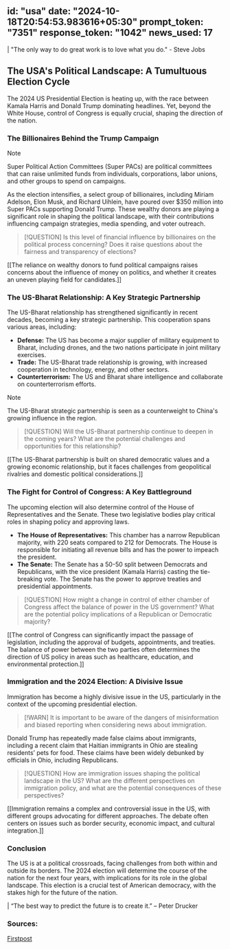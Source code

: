 
id: "usa"
date: "2024-10-18T20:54:53.983616+05:30"
prompt_token: "7351"
response_token: "1042"
news_used: 17
------
| "The only way to do great work is to love what you do." - Steve Jobs

## The USA's Political Landscape: A Tumultuous Election Cycle 

The 2024 US Presidential Election is heating up, with the race between Kamala Harris and Donald Trump dominating headlines. Yet, beyond the White House, control of Congress is equally crucial, shaping the direction of the nation. 

### The Billionaires Behind the Trump Campaign 

> [!NOTE]
> Super Political Action Committees (Super PACs) are political committees that can raise unlimited funds from individuals, corporations, labor unions, and other groups to spend on campaigns.

As the election intensifies, a select group of billionaires, including Miriam Adelson, Elon Musk, and Richard Uihlein, have poured over $350 million into Super PACs supporting Donald Trump. These wealthy donors are playing a significant role in shaping the political landscape, with their contributions influencing campaign strategies, media spending, and voter outreach.

> [!QUESTION] 
> Is this level of financial influence by billionaires on the political process concerning? Does it raise questions about the fairness and transparency of elections?

[[The reliance on wealthy donors to fund political campaigns raises concerns about the influence of money on politics, and whether it creates an uneven playing field for candidates.]] 

### The US-Bharat Relationship: A Key Strategic Partnership 

The US-Bharat relationship has strengthened significantly in recent decades, becoming a key strategic partnership. This cooperation spans various areas, including:

- **Defense:** The US has become a major supplier of military equipment to Bharat, including drones, and the two nations participate in joint military exercises. 
- **Trade:** The US-Bharat trade relationship is growing, with increased cooperation in technology, energy, and other sectors. 
- **Counterterrorism:**  The US and Bharat share intelligence and collaborate on counterterrorism efforts. 

> [!NOTE]
> The US-Bharat strategic partnership is seen as a counterweight to China's growing influence in the region.

> [!QUESTION] 
> Will the US-Bharat partnership continue to deepen in the coming years? What are the potential challenges and opportunities for this relationship?

[[The US-Bharat partnership is built on shared democratic values and a growing economic relationship, but it faces challenges from geopolitical rivalries and domestic political considerations.]]

###  The Fight for Control of Congress: A Key Battleground

The upcoming election will also determine control of the House of Representatives and the Senate. These two legislative bodies play critical roles in shaping policy and approving laws. 

- **The House of Representatives:**  This chamber has a narrow Republican majority, with 220 seats compared to 212 for Democrats. The House is responsible for initiating all revenue bills and has the power to impeach the president. 
- **The Senate:**  The Senate has a 50-50 split between Democrats and Republicans, with the vice president (Kamala Harris) casting the tie-breaking vote. The Senate has the power to approve treaties and presidential appointments. 

> [!QUESTION]
> How might a change in control of either chamber of Congress affect the balance of power in the US government? What are the potential policy implications of a Republican or Democratic majority?

[[The control of Congress can significantly impact the passage of legislation, including the approval of budgets, appointments, and treaties. The balance of power between the two parties often determines the direction of US policy in areas such as healthcare, education, and environmental protection.]]

###  Immigration and the 2024 Election: A Divisive Issue

Immigration has become a highly divisive issue in the US, particularly in the context of the upcoming presidential election.  

> [!WARN]
>  It is important to be aware of the dangers of misinformation and biased reporting when considering news about immigration.

Donald Trump has repeatedly made false claims about immigrants, including a recent claim that Haitian immigrants in Ohio are stealing residents’ pets for food. These claims have been widely debunked by officials in Ohio, including Republicans. 

> [!QUESTION]
> How are immigration issues shaping the political landscape in the US? What are the different perspectives on immigration policy, and what are the potential consequences of these perspectives?

[[Immigration remains a complex and controversial issue in the US, with different groups advocating for different approaches. The debate often centers on issues such as border security, economic impact, and cultural integration.]]

###  Conclusion

The US is at a political crossroads, facing challenges from both within and outside its borders. The 2024 election will determine the course of the nation for the next four years, with implications for its role in the global landscape. This election is a crucial test of American democracy, with the stakes high for the future of the nation. 

| “The best way to predict the future is to create it.” – Peter Drucker

### Sources:

[Firstpost](https://www.firstpost.com/) 


